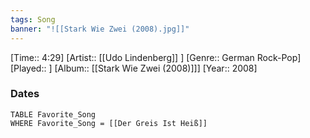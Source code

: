```yaml
---
tags: Song  
banner: "![[Stark Wie Zwei (2008).jpg]]"
---
```

[Time:: 4:29]
[Artist:: [[Udo Lindenberg]] ]
[Genre:: German Rock-Pop]
[Played:: ]
[Album:: [[Stark Wie Zwei (2008)]]]
[Year:: 2008]
### Dates
````dataview
TABLE Favorite_Song
WHERE Favorite_Song = [[Der Greis Ist Heiß]]
````